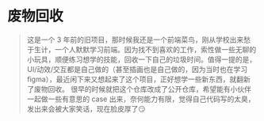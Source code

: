 # 废物回收

> 这是一个 3 年前的旧项目，那时候我还是一个前端菜鸟，刚从学校出来愁于生计，一个人默默学习前端。因为找不到喜欢的工作，索性做一些无聊的小玩具，顺便练习想学的技能，回收一下自己的垃圾时间。值得一提的是，UI/动效/交互都是自己做的（甚至插画也是自己做的，因为当时也在学习 figma），最近闲下来又想起来了这个项目，正好想学一些新东西，就翻新了废物回收。
> 很早的时候就把这个仓库改成了公开仓库，希望能有小伙伴一起做一些有意思的 case 出来，奈何能力有限，觉得自己代码写的太臭，发出来会被大家笑话，现在脸皮厚了😏

